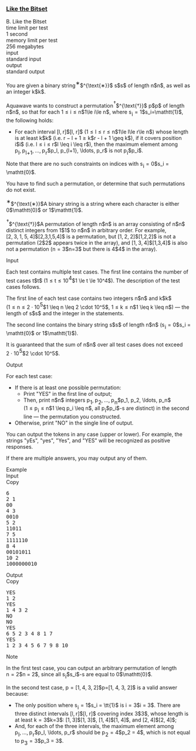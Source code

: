 <h3><a href="https://codeforces.com/contest/2136/problem/B" target="_blank" rel="noopener noreferrer">Like the Bitset</a></h3>

<div class="header"><div class="title">B. Like the Bitset</div><div class="time-limit"><div class="property-title">time limit per test</div>1 second</div><div class="memory-limit"><div class="property-title">memory limit per test</div>256 megabytes</div><div class="input-file input-standard"><div class="property-title">input</div>standard input</div><div class="output-file output-standard"><div class="property-title">output</div>standard output</div></div><div><p>  </p><p>You are given a binary string<span class="MathJax_Preview" style="color: inherit;"><span class="MJXp-math" id="MJXp-Span-1"><span class="MJXp-msubsup" id="MJXp-Span-2"><span class="MJXp-mi" id="MJXp-Span-3" style="margin-right: 0.05em;"></span><span class="MJXp-mrow MJXp-script" id="MJXp-Span-4" style="vertical-align: 0.5em;"><span class="MJXp-mtext" id="MJXp-Span-5">∗</span></span></span></span></span><span class="MathJax MathJax_Processing" id="MathJax-Element-1-Frame" tabindex="0"></span>$^{\text{∗}}$ <span class="MathJax_Preview" style="color: inherit;"><span class="MJXp-math" id="MJXp-Span-6"><span class="MJXp-mi MJXp-italic" id="MJXp-Span-7">s</span></span></span><span class="MathJax MathJax_Processing" id="MathJax-Element-2-Frame" tabindex="0"></span>$s$ of length <span class="MathJax_Preview" style="color: inherit;"><span class="MJXp-math" id="MJXp-Span-8"><span class="MJXp-mi MJXp-italic" id="MJXp-Span-9">n</span></span></span><span class="MathJax MathJax_Processing" id="MathJax-Element-3-Frame" tabindex="0"></span>$n$, as well as an integer <span class="MathJax_Preview" style="color: inherit;"><span class="MJXp-math" id="MJXp-Span-10"><span class="MJXp-mi MJXp-italic" id="MJXp-Span-11">k</span></span></span><span class="MathJax MathJax_Processing" id="MathJax-Element-4-Frame" tabindex="0"></span>$k$.</p><p>Aquawave wants to construct a permutation<span class="MathJax_Preview" style="color: inherit;"><span class="MJXp-math" id="MJXp-Span-12"><span class="MJXp-msubsup" id="MJXp-Span-13"><span class="MJXp-mi" id="MJXp-Span-14" style="margin-right: 0.05em;"></span><span class="MJXp-mrow MJXp-script" id="MJXp-Span-15" style="vertical-align: 0.5em;"><span class="MJXp-mtext" id="MJXp-Span-16">†</span></span></span></span></span><span class="MathJax MathJax_Processing" id="MathJax-Element-5-Frame" tabindex="0"></span>$^{\text{†}}$ <span class="MathJax_Preview" style="color: inherit;"><span class="MJXp-math" id="MJXp-Span-17"><span class="MJXp-mi MJXp-italic" id="MJXp-Span-18">p</span></span></span><span class="MathJax MathJax_Processing" id="MathJax-Element-6-Frame" tabindex="0"></span>$p$ of length <span class="MathJax_Preview" style="color: inherit;"><span class="MJXp-math" id="MJXp-Span-19"><span class="MJXp-mi MJXp-italic" id="MJXp-Span-20">n</span></span></span><span class="MathJax MathJax_Processing" id="MathJax-Element-7-Frame" tabindex="0"></span>$n$, so that for each <span class="MathJax_Preview" style="color: inherit;"><span class="MJXp-math" id="MJXp-Span-21"><span class="MJXp-mn" id="MJXp-Span-22">1</span><span class="MJXp-mo" id="MJXp-Span-23" style="margin-left: 0.333em; margin-right: 0.333em;">≤</span><span class="MJXp-mi MJXp-italic" id="MJXp-Span-24">i</span><span class="MJXp-mo" id="MJXp-Span-25" style="margin-left: 0.333em; margin-right: 0.333em;">≤</span><span class="MJXp-mi MJXp-italic" id="MJXp-Span-26">n</span></span></span><span class="MathJax MathJax_Processing" id="MathJax-Element-8-Frame" tabindex="0"></span>$1\le i\le n$, where <span class="MathJax_Preview" style="color: inherit;"><span class="MJXp-math" id="MJXp-Span-27"><span class="MJXp-msubsup" id="MJXp-Span-28"><span class="MJXp-mi MJXp-italic" id="MJXp-Span-29" style="margin-right: 0.05em;">s</span><span class="MJXp-mi MJXp-italic MJXp-script" id="MJXp-Span-30" style="vertical-align: -0.4em;">i</span></span><span class="MJXp-mo" id="MJXp-Span-31" style="margin-left: 0.333em; margin-right: 0.333em;">=</span><span class="MJXp-mrow" id="MJXp-Span-32"><span class="MJXp-mn MJXp-mono" id="MJXp-Span-33">1</span></span></span></span><span class="MathJax MathJax_Processing" id="MathJax-Element-9-Frame" tabindex="0"></span>$s_i=\mathtt{1}$, the following holds:</p><ul> <li> For each interval <span class="MathJax_Preview" style="color: inherit;"><span class="MJXp-math" id="MJXp-Span-34"><span class="MJXp-mo" id="MJXp-Span-35" style="margin-left: 0em; margin-right: 0em;">[</span><span class="MJXp-mi MJXp-italic" id="MJXp-Span-36">l</span><span class="MJXp-mo" id="MJXp-Span-37" style="margin-left: 0em; margin-right: 0.222em;">,</span><span class="MJXp-mi MJXp-italic" id="MJXp-Span-38">r</span><span class="MJXp-mo" id="MJXp-Span-39" style="margin-left: 0em; margin-right: 0em;">]</span></span></span><span class="MathJax MathJax_Processing" id="MathJax-Element-10-Frame" tabindex="0"></span>$[l, r]$ (<span class="MathJax_Preview" style="color: inherit;"><span class="MJXp-math" id="MJXp-Span-40"><span class="MJXp-mn" id="MJXp-Span-41">1</span><span class="MJXp-mo" id="MJXp-Span-42" style="margin-left: 0.333em; margin-right: 0.333em;">≤</span><span class="MJXp-mi MJXp-italic" id="MJXp-Span-43">l</span><span class="MJXp-mo" id="MJXp-Span-44" style="margin-left: 0.333em; margin-right: 0.333em;">≤</span><span class="MJXp-mi MJXp-italic" id="MJXp-Span-45">r</span><span class="MJXp-mo" id="MJXp-Span-46" style="margin-left: 0.333em; margin-right: 0.333em;">≤</span><span class="MJXp-mi MJXp-italic" id="MJXp-Span-47">n</span></span></span><span class="MathJax MathJax_Processing" id="MathJax-Element-11-Frame" tabindex="0"></span>$1\le l\le r\le n$) whose length is at least <span class="MathJax_Preview" style="color: inherit;"><span class="MJXp-math" id="MJXp-Span-48"><span class="MJXp-mi MJXp-italic" id="MJXp-Span-49">k</span></span></span><span class="MathJax MathJax_Processing" id="MathJax-Element-12-Frame" tabindex="0"></span>$k$ (i.e. <span class="MathJax_Preview" style="color: inherit;"><span class="MJXp-math" id="MJXp-Span-50"><span class="MJXp-mi MJXp-italic" id="MJXp-Span-51">r</span><span class="MJXp-mo" id="MJXp-Span-52" style="margin-left: 0.267em; margin-right: 0.267em;">−</span><span class="MJXp-mi MJXp-italic" id="MJXp-Span-53">l</span><span class="MJXp-mo" id="MJXp-Span-54" style="margin-left: 0.267em; margin-right: 0.267em;">+</span><span class="MJXp-mn" id="MJXp-Span-55">1</span><span class="MJXp-mo" id="MJXp-Span-56" style="margin-left: 0.333em; margin-right: 0.333em;">≥</span><span class="MJXp-mi MJXp-italic" id="MJXp-Span-57">k</span></span></span><span class="MathJax MathJax_Processing" id="MathJax-Element-13-Frame" tabindex="0"></span>$r - l + 1 \geq k$), if it covers position <span class="MathJax_Preview" style="color: inherit;"><span class="MJXp-math" id="MJXp-Span-58"><span class="MJXp-mi MJXp-italic" id="MJXp-Span-59">i</span></span></span><span class="MathJax MathJax_Processing" id="MathJax-Element-14-Frame" tabindex="0"></span>$i$ (i.e. <span class="MathJax_Preview" style="color: inherit;"><span class="MJXp-math" id="MJXp-Span-60"><span class="MJXp-mi MJXp-italic" id="MJXp-Span-61">l</span><span class="MJXp-mo" id="MJXp-Span-62" style="margin-left: 0.333em; margin-right: 0.333em;">≤</span><span class="MJXp-mi MJXp-italic" id="MJXp-Span-63">i</span><span class="MJXp-mo" id="MJXp-Span-64" style="margin-left: 0.333em; margin-right: 0.333em;">≤</span><span class="MJXp-mi MJXp-italic" id="MJXp-Span-65">r</span></span></span><span class="MathJax MathJax_Processing" id="MathJax-Element-15-Frame" tabindex="0"></span>$l \leq i \leq r$), then the maximum element among <span class="MathJax_Preview" style="color: inherit;"><span class="MJXp-math" id="MJXp-Span-66"><span class="MJXp-msubsup" id="MJXp-Span-67"><span class="MJXp-mi MJXp-italic" id="MJXp-Span-68" style="margin-right: 0.05em;">p</span><span class="MJXp-mi MJXp-italic MJXp-script" id="MJXp-Span-69" style="vertical-align: -0.4em;">l</span></span><span class="MJXp-mo" id="MJXp-Span-70" style="margin-left: 0em; margin-right: 0.222em;">,</span><span class="MJXp-msubsup" id="MJXp-Span-71"><span class="MJXp-mi MJXp-italic" id="MJXp-Span-72" style="margin-right: 0.05em;">p</span><span class="MJXp-mrow MJXp-script" id="MJXp-Span-73" style="vertical-align: -0.4em;"><span class="MJXp-mi MJXp-italic" id="MJXp-Span-74">l</span><span class="MJXp-mo" id="MJXp-Span-75">+</span><span class="MJXp-mn" id="MJXp-Span-76">1</span></span></span><span class="MJXp-mo" id="MJXp-Span-77" style="margin-left: 0em; margin-right: 0.222em;">,</span><span class="MJXp-mo" id="MJXp-Span-78" style="margin-left: 0em; margin-right: 0em;">…</span><span class="MJXp-mo" id="MJXp-Span-79" style="margin-left: 0em; margin-right: 0.222em;">,</span><span class="MJXp-msubsup" id="MJXp-Span-80"><span class="MJXp-mi MJXp-italic" id="MJXp-Span-81" style="margin-right: 0.05em;">p</span><span class="MJXp-mi MJXp-italic MJXp-script" id="MJXp-Span-82" style="vertical-align: -0.4em;">r</span></span></span></span><span class="MathJax MathJax_Processing" id="MathJax-Element-16-Frame" tabindex="0"></span>$p_l, p_{l+1}, \ldots, p_r$ is <span class="tex-font-style-bf">not</span> <span class="MathJax_Preview" style="color: inherit;"><span class="MJXp-math" id="MJXp-Span-83"><span class="MJXp-msubsup" id="MJXp-Span-84"><span class="MJXp-mi MJXp-italic" id="MJXp-Span-85" style="margin-right: 0.05em;">p</span><span class="MJXp-mi MJXp-italic MJXp-script" id="MJXp-Span-86" style="vertical-align: -0.4em;">i</span></span></span></span><span class="MathJax MathJax_Processing" id="MathJax-Element-17-Frame" tabindex="0"></span>$p_i$. </li></ul><p>Note that there are <span class="tex-font-style-bf">no</span> such constraints on indices with <span class="MathJax_Preview" style="color: inherit;"><span class="MJXp-math" id="MJXp-Span-87"><span class="MJXp-msubsup" id="MJXp-Span-88"><span class="MJXp-mi MJXp-italic" id="MJXp-Span-89" style="margin-right: 0.05em;">s</span><span class="MJXp-mi MJXp-italic MJXp-script" id="MJXp-Span-90" style="vertical-align: -0.4em;">i</span></span><span class="MJXp-mo" id="MJXp-Span-91" style="margin-left: 0.333em; margin-right: 0.333em;">=</span><span class="MJXp-mrow" id="MJXp-Span-92"><span class="MJXp-mn MJXp-mono" id="MJXp-Span-93">0</span></span></span></span><span class="MathJax MathJax_Processing" id="MathJax-Element-18-Frame" tabindex="0"></span>$s_i = \mathtt{0}$.</p><p>You have to find such a permutation, or determine that such permutations do not exist.</p><div class="statement-footnote"><p><span class="MathJax_Preview" style="color: inherit;"><span class="MJXp-math" id="MJXp-Span-94"><span class="MJXp-msubsup" id="MJXp-Span-95"><span class="MJXp-mi" id="MJXp-Span-96" style="margin-right: 0.05em;"></span><span class="MJXp-mrow MJXp-script" id="MJXp-Span-97" style="vertical-align: 0.5em;"><span class="MJXp-mtext" id="MJXp-Span-98">∗</span></span></span></span></span><span class="MathJax MathJax_Processing" id="MathJax-Element-19-Frame" tabindex="0"></span>$^{\text{∗}}$A binary string is a string where each character is either <span class="MathJax_Preview" style="color: inherit;"><span class="MJXp-math" id="MJXp-Span-99"><span class="MJXp-mrow" id="MJXp-Span-100"><span class="MJXp-mn MJXp-mono" id="MJXp-Span-101">0</span></span></span></span><span class="MathJax MathJax_Processing" id="MathJax-Element-20-Frame" tabindex="0"></span>$\mathtt{0}$ or <span class="MathJax_Preview" style="color: inherit;"><span class="MJXp-math" id="MJXp-Span-102"><span class="MJXp-mrow" id="MJXp-Span-103"><span class="MJXp-mn MJXp-mono" id="MJXp-Span-104">1</span></span></span></span><span class="MathJax MathJax_Processing" id="MathJax-Element-21-Frame" tabindex="0"></span>$\mathtt{1}$.</p><p><span class="MathJax_Preview" style="color: inherit;"><span class="MJXp-math" id="MJXp-Span-105"><span class="MJXp-msubsup" id="MJXp-Span-106"><span class="MJXp-mi" id="MJXp-Span-107" style="margin-right: 0.05em;"></span><span class="MJXp-mrow MJXp-script" id="MJXp-Span-108" style="vertical-align: 0.5em;"><span class="MJXp-mtext" id="MJXp-Span-109">†</span></span></span></span></span><span class="MathJax MathJax_Processing" id="MathJax-Element-22-Frame" tabindex="0"></span>$^{\text{†}}$A permutation of length <span class="MathJax_Preview" style="color: inherit;"><span class="MJXp-math" id="MJXp-Span-110"><span class="MJXp-mi MJXp-italic" id="MJXp-Span-111">n</span></span></span><span class="MathJax MathJax_Processing" id="MathJax-Element-23-Frame" tabindex="0"></span>$n$ is an array consisting of <span class="MathJax_Preview" style="color: inherit;"><span class="MJXp-math" id="MJXp-Span-112"><span class="MJXp-mi MJXp-italic" id="MJXp-Span-113">n</span></span></span><span class="MathJax MathJax_Processing" id="MathJax-Element-24-Frame" tabindex="0"></span>$n$ distinct integers from <span class="MathJax_Preview" style="color: inherit;"><span class="MJXp-math" id="MJXp-Span-114"><span class="MJXp-mn" id="MJXp-Span-115">1</span></span></span><span class="MathJax MathJax_Processing" id="MathJax-Element-25-Frame" tabindex="0"></span>$1$ to <span class="MathJax_Preview" style="color: inherit;"><span class="MJXp-math" id="MJXp-Span-116"><span class="MJXp-mi MJXp-italic" id="MJXp-Span-117">n</span></span></span><span class="MathJax MathJax_Processing" id="MathJax-Element-26-Frame" tabindex="0"></span>$n$ in arbitrary order. For example, <span class="MathJax_Preview" style="color: inherit;"><span class="MJXp-math" id="MJXp-Span-118"><span class="MJXp-mo" id="MJXp-Span-119" style="margin-left: 0em; margin-right: 0em;">[</span><span class="MJXp-mn" id="MJXp-Span-120">2</span><span class="MJXp-mo" id="MJXp-Span-121" style="margin-left: 0em; margin-right: 0.222em;">,</span><span class="MJXp-mn" id="MJXp-Span-122">3</span><span class="MJXp-mo" id="MJXp-Span-123" style="margin-left: 0em; margin-right: 0.222em;">,</span><span class="MJXp-mn" id="MJXp-Span-124">1</span><span class="MJXp-mo" id="MJXp-Span-125" style="margin-left: 0em; margin-right: 0.222em;">,</span><span class="MJXp-mn" id="MJXp-Span-126">5</span><span class="MJXp-mo" id="MJXp-Span-127" style="margin-left: 0em; margin-right: 0.222em;">,</span><span class="MJXp-mn" id="MJXp-Span-128">4</span><span class="MJXp-mo" id="MJXp-Span-129" style="margin-left: 0em; margin-right: 0em;">]</span></span></span><span class="MathJax MathJax_Processing" id="MathJax-Element-27-Frame" tabindex="0"></span>$[2,3,1,5,4]$ is a permutation, but <span class="MathJax_Preview" style="color: inherit;"><span class="MJXp-math" id="MJXp-Span-130"><span class="MJXp-mo" id="MJXp-Span-131" style="margin-left: 0em; margin-right: 0em;">[</span><span class="MJXp-mn" id="MJXp-Span-132">1</span><span class="MJXp-mo" id="MJXp-Span-133" style="margin-left: 0em; margin-right: 0.222em;">,</span><span class="MJXp-mn" id="MJXp-Span-134">2</span><span class="MJXp-mo" id="MJXp-Span-135" style="margin-left: 0em; margin-right: 0.222em;">,</span><span class="MJXp-mn" id="MJXp-Span-136">2</span><span class="MJXp-mo" id="MJXp-Span-137" style="margin-left: 0em; margin-right: 0em;">]</span></span></span><span class="MathJax MathJax_Processing" id="MathJax-Element-28-Frame" tabindex="0"></span>$[1,2,2]$ is not a permutation (<span class="MathJax_Preview" style="color: inherit;"><span class="MJXp-math" id="MJXp-Span-138"><span class="MJXp-mn" id="MJXp-Span-139">2</span></span></span><span class="MathJax MathJax_Processing" id="MathJax-Element-29-Frame" tabindex="0"></span>$2$ appears twice in the array), and <span class="MathJax_Preview" style="color: inherit;"><span class="MJXp-math" id="MJXp-Span-140"><span class="MJXp-mo" id="MJXp-Span-141" style="margin-left: 0em; margin-right: 0em;">[</span><span class="MJXp-mn" id="MJXp-Span-142">1</span><span class="MJXp-mo" id="MJXp-Span-143" style="margin-left: 0em; margin-right: 0.222em;">,</span><span class="MJXp-mn" id="MJXp-Span-144">3</span><span class="MJXp-mo" id="MJXp-Span-145" style="margin-left: 0em; margin-right: 0.222em;">,</span><span class="MJXp-mn" id="MJXp-Span-146">4</span><span class="MJXp-mo" id="MJXp-Span-147" style="margin-left: 0em; margin-right: 0em;">]</span></span></span><span class="MathJax MathJax_Processing" id="MathJax-Element-30-Frame" tabindex="0"></span>$[1,3,4]$ is also not a permutation (<span class="MathJax_Preview" style="color: inherit;"><span class="MJXp-math" id="MJXp-Span-148"><span class="MJXp-mi MJXp-italic" id="MJXp-Span-149">n</span><span class="MJXp-mo" id="MJXp-Span-150" style="margin-left: 0.333em; margin-right: 0.333em;">=</span><span class="MJXp-mn" id="MJXp-Span-151">3</span></span></span><span class="MathJax MathJax_Processing" id="MathJax-Element-31-Frame" tabindex="0"></span>$n=3$ but there is <span class="MathJax_Preview" style="color: inherit;"><span class="MJXp-math" id="MJXp-Span-152"><span class="MJXp-mn" id="MJXp-Span-153">4</span></span></span><span class="MathJax MathJax_Processing" id="MathJax-Element-32-Frame" tabindex="0"></span>$4$ in the array). </p></div></div><div class="input-specification"><div class="section-title">Input</div><p>Each test contains multiple test cases. The first line contains the number of test cases <span class="MathJax_Preview" style="color: inherit;"><span class="MJXp-math" id="MJXp-Span-154"><span class="MJXp-mi MJXp-italic" id="MJXp-Span-155">t</span></span></span><span class="MathJax MathJax_Processing" id="MathJax-Element-33-Frame" tabindex="0"></span>$t$ (<span class="MathJax_Preview" style="color: inherit;"><span class="MJXp-math" id="MJXp-Span-156"><span class="MJXp-mn" id="MJXp-Span-157">1</span><span class="MJXp-mo" id="MJXp-Span-158" style="margin-left: 0.333em; margin-right: 0.333em;">≤</span><span class="MJXp-mi MJXp-italic" id="MJXp-Span-159">t</span><span class="MJXp-mo" id="MJXp-Span-160" style="margin-left: 0.333em; margin-right: 0.333em;">≤</span><span class="MJXp-msubsup" id="MJXp-Span-161"><span class="MJXp-mn" id="MJXp-Span-162" style="margin-right: 0.05em;">10</span><span class="MJXp-mn MJXp-script" id="MJXp-Span-163" style="vertical-align: 0.5em;">4</span></span></span></span><span class="MathJax MathJax_Processing" id="MathJax-Element-34-Frame" tabindex="0"></span>$1 \le t \le 10^4$). The description of the test cases follows. </p><p>The first line of each test case contains two integers <span class="MathJax_Preview" style="color: inherit;"><span class="MJXp-math" id="MJXp-Span-164"><span class="MJXp-mi MJXp-italic" id="MJXp-Span-165">n</span></span></span><span class="MathJax MathJax_Processing" id="MathJax-Element-35-Frame" tabindex="0"></span>$n$ and <span class="MathJax_Preview" style="color: inherit;"><span class="MJXp-math" id="MJXp-Span-166"><span class="MJXp-mi MJXp-italic" id="MJXp-Span-167">k</span></span></span><span class="MathJax MathJax_Processing" id="MathJax-Element-36-Frame" tabindex="0"></span>$k$ (<span class="MathJax_Preview" style="color: inherit;"><span class="MJXp-math" id="MJXp-Span-168"><span class="MJXp-mn" id="MJXp-Span-169">1</span><span class="MJXp-mo" id="MJXp-Span-170" style="margin-left: 0.333em; margin-right: 0.333em;">≤</span><span class="MJXp-mi MJXp-italic" id="MJXp-Span-171">n</span><span class="MJXp-mo" id="MJXp-Span-172" style="margin-left: 0.333em; margin-right: 0.333em;">≤</span><span class="MJXp-mn" id="MJXp-Span-173">2</span><span class="MJXp-mo" id="MJXp-Span-174" style="margin-left: 0.267em; margin-right: 0.267em;">⋅</span><span class="MJXp-msubsup" id="MJXp-Span-175"><span class="MJXp-mn" id="MJXp-Span-176" style="margin-right: 0.05em;">10</span><span class="MJXp-mn MJXp-script" id="MJXp-Span-177" style="vertical-align: 0.5em;">5</span></span></span></span><span class="MathJax MathJax_Processing" id="MathJax-Element-37-Frame" tabindex="0"></span>$1 \leq n \leq 2 \cdot 10^5$, <span class="MathJax_Preview" style="color: inherit;"><span class="MJXp-math" id="MJXp-Span-178"><span class="MJXp-mn" id="MJXp-Span-179">1</span><span class="MJXp-mo" id="MJXp-Span-180" style="margin-left: 0.333em; margin-right: 0.333em;">≤</span><span class="MJXp-mi MJXp-italic" id="MJXp-Span-181">k</span><span class="MJXp-mo" id="MJXp-Span-182" style="margin-left: 0.333em; margin-right: 0.333em;">≤</span><span class="MJXp-mi MJXp-italic" id="MJXp-Span-183">n</span></span></span><span class="MathJax MathJax_Processing" id="MathJax-Element-38-Frame" tabindex="0"></span>$1 \leq k \leq n$) — the length of <span class="MathJax_Preview" style="color: inherit;"><span class="MJXp-math" id="MJXp-Span-184"><span class="MJXp-mi MJXp-italic" id="MJXp-Span-185">s</span></span></span><span class="MathJax MathJax_Processing" id="MathJax-Element-39-Frame" tabindex="0"></span>$s$ and the integer in the statements.</p><p>The second line contains the binary string <span class="MathJax_Preview" style="color: inherit;"><span class="MJXp-math" id="MJXp-Span-186"><span class="MJXp-mi MJXp-italic" id="MJXp-Span-187">s</span></span></span><span class="MathJax MathJax_Processing" id="MathJax-Element-40-Frame" tabindex="0"></span>$s$ of length <span class="MathJax_Preview" style="color: inherit;"><span class="MJXp-math" id="MJXp-Span-188"><span class="MJXp-mi MJXp-italic" id="MJXp-Span-189">n</span></span></span><span class="MathJax MathJax_Processing" id="MathJax-Element-41-Frame" tabindex="0"></span>$n$ (<span class="MathJax_Preview" style="color: inherit;"><span class="MJXp-math" id="MJXp-Span-190"><span class="MJXp-msubsup" id="MJXp-Span-191"><span class="MJXp-mi MJXp-italic" id="MJXp-Span-192" style="margin-right: 0.05em;">s</span><span class="MJXp-mi MJXp-italic MJXp-script" id="MJXp-Span-193" style="vertical-align: -0.4em;">i</span></span><span class="MJXp-mo" id="MJXp-Span-194" style="margin-left: 0.333em; margin-right: 0.333em;">=</span><span class="MJXp-mrow" id="MJXp-Span-195"><span class="MJXp-mn MJXp-mono" id="MJXp-Span-196">0</span></span></span></span><span class="MathJax MathJax_Processing" id="MathJax-Element-42-Frame" tabindex="0"></span>$s_i = \mathtt{0}$ or <span class="MathJax_Preview" style="color: inherit;"><span class="MJXp-math" id="MJXp-Span-197"><span class="MJXp-mrow" id="MJXp-Span-198"><span class="MJXp-mn MJXp-mono" id="MJXp-Span-199">1</span></span></span></span><span class="MathJax MathJax_Processing" id="MathJax-Element-43-Frame" tabindex="0"></span>$\mathtt{1}$).</p><p>It is guaranteed that the sum of <span class="MathJax_Preview" style="color: inherit;"><span class="MJXp-math" id="MJXp-Span-200"><span class="MJXp-mi MJXp-italic" id="MJXp-Span-201">n</span></span></span><span class="MathJax MathJax_Processing" id="MathJax-Element-44-Frame" tabindex="0"></span>$n$ over all test cases does not exceed <span class="MathJax_Preview" style="color: inherit;"><span class="MJXp-math" id="MJXp-Span-202"><span class="MJXp-mn" id="MJXp-Span-203">2</span><span class="MJXp-mo" id="MJXp-Span-204" style="margin-left: 0.267em; margin-right: 0.267em;">⋅</span><span class="MJXp-msubsup" id="MJXp-Span-205"><span class="MJXp-mn" id="MJXp-Span-206" style="margin-right: 0.05em;">10</span><span class="MJXp-mn MJXp-script" id="MJXp-Span-207" style="vertical-align: 0.5em;">5</span></span></span></span><span class="MathJax MathJax_Processing" id="MathJax-Element-45-Frame" tabindex="0"></span>$2 \cdot 10^5$. </p></div><div class="output-specification"><div class="section-title">Output</div><p>For each test case:</p><ul> <li> If there is at least one possible permutation: <ul> <li> Print "<span class="tex-font-style-tt">YES</span>" in the first line of output; </li><li> Then, print <span class="MathJax_Preview" style="color: inherit;"><span class="MJXp-math" id="MJXp-Span-208"><span class="MJXp-mi MJXp-italic" id="MJXp-Span-209">n</span></span></span><span class="MathJax MathJax_Processing" id="MathJax-Element-46-Frame" tabindex="0"></span>$n$ integers <span class="MathJax_Preview" style="color: inherit;"><span class="MJXp-math" id="MJXp-Span-210"><span class="MJXp-msubsup" id="MJXp-Span-211"><span class="MJXp-mi MJXp-italic" id="MJXp-Span-212" style="margin-right: 0.05em;">p</span><span class="MJXp-mn MJXp-script" id="MJXp-Span-213" style="vertical-align: -0.4em;">1</span></span><span class="MJXp-mo" id="MJXp-Span-214" style="margin-left: 0em; margin-right: 0.222em;">,</span><span class="MJXp-msubsup" id="MJXp-Span-215"><span class="MJXp-mi MJXp-italic" id="MJXp-Span-216" style="margin-right: 0.05em;">p</span><span class="MJXp-mn MJXp-script" id="MJXp-Span-217" style="vertical-align: -0.4em;">2</span></span><span class="MJXp-mo" id="MJXp-Span-218" style="margin-left: 0em; margin-right: 0.222em;">,</span><span class="MJXp-mo" id="MJXp-Span-219" style="margin-left: 0em; margin-right: 0em;">…</span><span class="MJXp-mo" id="MJXp-Span-220" style="margin-left: 0em; margin-right: 0.222em;">,</span><span class="MJXp-msubsup" id="MJXp-Span-221"><span class="MJXp-mi MJXp-italic" id="MJXp-Span-222" style="margin-right: 0.05em;">p</span><span class="MJXp-mi MJXp-italic MJXp-script" id="MJXp-Span-223" style="vertical-align: -0.4em;">n</span></span></span></span><span class="MathJax MathJax_Processing" id="MathJax-Element-47-Frame" tabindex="0"></span>$p_1, p_2, \ldots, p_n$ (<span class="MathJax_Preview" style="color: inherit;"><span class="MJXp-math" id="MJXp-Span-224"><span class="MJXp-mn" id="MJXp-Span-225">1</span><span class="MJXp-mo" id="MJXp-Span-226" style="margin-left: 0.333em; margin-right: 0.333em;">≤</span><span class="MJXp-msubsup" id="MJXp-Span-227"><span class="MJXp-mi MJXp-italic" id="MJXp-Span-228" style="margin-right: 0.05em;">p</span><span class="MJXp-mi MJXp-italic MJXp-script" id="MJXp-Span-229" style="vertical-align: -0.4em;">i</span></span><span class="MJXp-mo" id="MJXp-Span-230" style="margin-left: 0.333em; margin-right: 0.333em;">≤</span><span class="MJXp-mi MJXp-italic" id="MJXp-Span-231">n</span></span></span><span class="MathJax MathJax_Processing" id="MathJax-Element-48-Frame" tabindex="0"></span>$1 \leq p_i \leq n$, all <span class="MathJax_Preview" style="color: inherit;"><span class="MJXp-math" id="MJXp-Span-232"><span class="MJXp-msubsup" id="MJXp-Span-233"><span class="MJXp-mi MJXp-italic" id="MJXp-Span-234" style="margin-right: 0.05em;">p</span><span class="MJXp-mi MJXp-italic MJXp-script" id="MJXp-Span-235" style="vertical-align: -0.4em;">i</span></span></span></span><span class="MathJax MathJax_Processing" id="MathJax-Element-49-Frame" tabindex="0"></span>$p_i$-s are distinct) in the second line — the permutation you constructed. </li></ul> </li><li> Otherwise, print "<span class="tex-font-style-tt">NO</span>" in the single line of output. </li></ul><p>You can output the tokens in any case (upper or lower). For example, the strings "<span class="tex-font-style-tt">yEs</span>", "<span class="tex-font-style-tt">yes</span>", "<span class="tex-font-style-tt">Yes</span>", and "<span class="tex-font-style-tt">YES</span>" will be recognized as positive responses.</p><p>If there are multiple answers, you may output any of them.</p></div><div class="sample-tests"><div class="section-title">Example</div><div class="sample-test"><div class="input"><div class="title">Input<div title="Copy" data-clipboard-target="#id006290589554856764" id="id009539164865302939" class="input-output-copier">Copy</div></div><pre id="id006290589554856764"><div class="test-example-line test-example-line-even test-example-line-0">6</div><div class="test-example-line test-example-line-odd test-example-line-1">2 1</div><div class="test-example-line test-example-line-odd test-example-line-1">00</div><div class="test-example-line test-example-line-even test-example-line-2">4 3</div><div class="test-example-line test-example-line-even test-example-line-2">0010</div><div class="test-example-line test-example-line-odd test-example-line-3">5 2</div><div class="test-example-line test-example-line-odd test-example-line-3">11011</div><div class="test-example-line test-example-line-even test-example-line-4">7 5</div><div class="test-example-line test-example-line-even test-example-line-4">1111110</div><div class="test-example-line test-example-line-odd test-example-line-5">8 4</div><div class="test-example-line test-example-line-odd test-example-line-5">00101011</div><div class="test-example-line test-example-line-even test-example-line-6">10 2</div><div class="test-example-line test-example-line-even test-example-line-6">1000000010</div></pre></div><div class="output"><div class="title">Output<div title="Copy" data-clipboard-target="#id0018171411554275607" id="id004682911249520746" class="input-output-copier">Copy</div></div><pre id="id0018171411554275607">YES
1 2
YES
1 4 3 2
NO
NO
YES
6 5 2 3 4 8 1 7
YES
1 2 3 4 5 6 7 9 8 10</pre></div></div></div><div class="note"><div class="section-title">Note</div><p>In the first test case, you can output an arbitrary permutation of length <span class="MathJax_Preview" style="color: inherit;"><span class="MJXp-math" id="MJXp-Span-236"><span class="MJXp-mi MJXp-italic" id="MJXp-Span-237">n</span><span class="MJXp-mo" id="MJXp-Span-238" style="margin-left: 0.333em; margin-right: 0.333em;">=</span><span class="MJXp-mn" id="MJXp-Span-239">2</span></span></span><span class="MathJax MathJax_Processing" id="MathJax-Element-50-Frame" tabindex="0"></span>$n = 2$, since all <span class="MathJax_Preview" style="color: inherit;"><span class="MJXp-math" id="MJXp-Span-240"><span class="MJXp-msubsup" id="MJXp-Span-241"><span class="MJXp-mi MJXp-italic" id="MJXp-Span-242" style="margin-right: 0.05em;">s</span><span class="MJXp-mi MJXp-italic MJXp-script" id="MJXp-Span-243" style="vertical-align: -0.4em;">i</span></span></span></span><span class="MathJax MathJax_Processing" id="MathJax-Element-51-Frame" tabindex="0"></span>$s_i$-s are equal to <span class="MathJax_Preview" style="color: inherit;"><span class="MJXp-math" id="MJXp-Span-244"><span class="MJXp-mrow" id="MJXp-Span-245"><span class="MJXp-mn MJXp-mono" id="MJXp-Span-246">0</span></span></span></span><span class="MathJax MathJax_Processing" id="MathJax-Element-52-Frame" tabindex="0"></span>$\mathtt{0}$.</p><p>In the second test case, <span class="MathJax_Preview" style="color: inherit;"><span class="MJXp-math" id="MJXp-Span-247"><span class="MJXp-mi MJXp-italic" id="MJXp-Span-248">p</span><span class="MJXp-mo" id="MJXp-Span-249" style="margin-left: 0.333em; margin-right: 0.333em;">=</span><span class="MJXp-mo" id="MJXp-Span-250" style="margin-left: 0em; margin-right: 0em;">[</span><span class="MJXp-mn" id="MJXp-Span-251">1</span><span class="MJXp-mo" id="MJXp-Span-252" style="margin-left: 0em; margin-right: 0.222em;">,</span><span class="MJXp-mn" id="MJXp-Span-253">4</span><span class="MJXp-mo" id="MJXp-Span-254" style="margin-left: 0em; margin-right: 0.222em;">,</span><span class="MJXp-mn" id="MJXp-Span-255">3</span><span class="MJXp-mo" id="MJXp-Span-256" style="margin-left: 0em; margin-right: 0.222em;">,</span><span class="MJXp-mn" id="MJXp-Span-257">2</span><span class="MJXp-mo" id="MJXp-Span-258" style="margin-left: 0em; margin-right: 0em;">]</span></span></span><span class="MathJax MathJax_Processing" id="MathJax-Element-53-Frame" tabindex="0"></span>$p=[1, 4, 3, 2]$ is a valid answer because:</p><ul> <li> The only position where <span class="MathJax_Preview" style="color: inherit;"><span class="MJXp-math" id="MJXp-Span-259"><span class="MJXp-msubsup" id="MJXp-Span-260"><span class="MJXp-mi MJXp-italic" id="MJXp-Span-261" style="margin-right: 0.05em;">s</span><span class="MJXp-mi MJXp-italic MJXp-script" id="MJXp-Span-262" style="vertical-align: -0.4em;">i</span></span><span class="MJXp-mo" id="MJXp-Span-263" style="margin-left: 0.333em; margin-right: 0.333em;">=</span><span class="MJXp-mrow" id="MJXp-Span-264"><span class="MJXp-mn MJXp-mono" id="MJXp-Span-265">1</span></span></span></span><span class="MathJax MathJax_Processing" id="MathJax-Element-54-Frame" tabindex="0"></span>$s_i = \tt{1}$ is <span class="MathJax_Preview" style="color: inherit;"><span class="MJXp-math" id="MJXp-Span-266"><span class="MJXp-mi MJXp-italic" id="MJXp-Span-267">i</span><span class="MJXp-mo" id="MJXp-Span-268" style="margin-left: 0.333em; margin-right: 0.333em;">=</span><span class="MJXp-mn" id="MJXp-Span-269">3</span></span></span><span class="MathJax MathJax_Processing" id="MathJax-Element-55-Frame" tabindex="0"></span>$i = 3$. There are three distinct intervals <span class="MathJax_Preview" style="color: inherit;"><span class="MJXp-math" id="MJXp-Span-270"><span class="MJXp-mo" id="MJXp-Span-271" style="margin-left: 0em; margin-right: 0em;">[</span><span class="MJXp-mi MJXp-italic" id="MJXp-Span-272">l</span><span class="MJXp-mo" id="MJXp-Span-273" style="margin-left: 0em; margin-right: 0.222em;">,</span><span class="MJXp-mi MJXp-italic" id="MJXp-Span-274">r</span><span class="MJXp-mo" id="MJXp-Span-275" style="margin-left: 0em; margin-right: 0em;">]</span></span></span><span class="MathJax MathJax_Processing" id="MathJax-Element-56-Frame" tabindex="0"></span>$[l, r]$ covering index <span class="MathJax_Preview" style="color: inherit;"><span class="MJXp-math" id="MJXp-Span-276"><span class="MJXp-mn" id="MJXp-Span-277">3</span></span></span><span class="MathJax MathJax_Processing" id="MathJax-Element-57-Frame" tabindex="0"></span>$3$, whose length is at least <span class="MathJax_Preview" style="color: inherit;"><span class="MJXp-math" id="MJXp-Span-278"><span class="MJXp-mi MJXp-italic" id="MJXp-Span-279">k</span><span class="MJXp-mo" id="MJXp-Span-280" style="margin-left: 0.333em; margin-right: 0.333em;">=</span><span class="MJXp-mn" id="MJXp-Span-281">3</span></span></span><span class="MathJax MathJax_Processing" id="MathJax-Element-58-Frame" tabindex="0"></span>$k=3$: <span class="MathJax_Preview" style="color: inherit;"><span class="MJXp-math" id="MJXp-Span-282"><span class="MJXp-mo" id="MJXp-Span-283" style="margin-left: 0em; margin-right: 0em;">[</span><span class="MJXp-mn" id="MJXp-Span-284">1</span><span class="MJXp-mo" id="MJXp-Span-285" style="margin-left: 0em; margin-right: 0.222em;">,</span><span class="MJXp-mn" id="MJXp-Span-286">3</span><span class="MJXp-mo" id="MJXp-Span-287" style="margin-left: 0em; margin-right: 0em;">]</span></span></span><span class="MathJax MathJax_Processing" id="MathJax-Element-59-Frame" tabindex="0"></span>$[1, 3]$, <span class="MathJax_Preview" style="color: inherit;"><span class="MJXp-math" id="MJXp-Span-288"><span class="MJXp-mo" id="MJXp-Span-289" style="margin-left: 0em; margin-right: 0em;">[</span><span class="MJXp-mn" id="MJXp-Span-290">1</span><span class="MJXp-mo" id="MJXp-Span-291" style="margin-left: 0em; margin-right: 0.222em;">,</span><span class="MJXp-mn" id="MJXp-Span-292">4</span><span class="MJXp-mo" id="MJXp-Span-293" style="margin-left: 0em; margin-right: 0em;">]</span></span></span><span class="MathJax MathJax_Processing" id="MathJax-Element-60-Frame" tabindex="0"></span>$[1, 4]$, and <span class="MathJax_Preview" style="color: inherit;"><span class="MJXp-math" id="MJXp-Span-294"><span class="MJXp-mo" id="MJXp-Span-295" style="margin-left: 0em; margin-right: 0em;">[</span><span class="MJXp-mn" id="MJXp-Span-296">2</span><span class="MJXp-mo" id="MJXp-Span-297" style="margin-left: 0em; margin-right: 0.222em;">,</span><span class="MJXp-mn" id="MJXp-Span-298">4</span><span class="MJXp-mo" id="MJXp-Span-299" style="margin-left: 0em; margin-right: 0em;">]</span></span></span><span class="MathJax MathJax_Processing" id="MathJax-Element-61-Frame" tabindex="0"></span>$[2, 4]$; </li><li> And, for each of the three intervals, the maximum element among <span class="MathJax_Preview" style="color: inherit;"><span class="MJXp-math" id="MJXp-Span-300"><span class="MJXp-msubsup" id="MJXp-Span-301"><span class="MJXp-mi MJXp-italic" id="MJXp-Span-302" style="margin-right: 0.05em;">p</span><span class="MJXp-mi MJXp-italic MJXp-script" id="MJXp-Span-303" style="vertical-align: -0.4em;">l</span></span><span class="MJXp-mo" id="MJXp-Span-304" style="margin-left: 0em; margin-right: 0.222em;">,</span><span class="MJXp-mo" id="MJXp-Span-305" style="margin-left: 0em; margin-right: 0em;">…</span><span class="MJXp-mo" id="MJXp-Span-306" style="margin-left: 0em; margin-right: 0.222em;">,</span><span class="MJXp-msubsup" id="MJXp-Span-307"><span class="MJXp-mi MJXp-italic" id="MJXp-Span-308" style="margin-right: 0.05em;">p</span><span class="MJXp-mi MJXp-italic MJXp-script" id="MJXp-Span-309" style="vertical-align: -0.4em;">r</span></span></span></span><span class="MathJax MathJax_Processing" id="MathJax-Element-62-Frame" tabindex="0"></span>$p_l, \ldots, p_r$ should be <span class="MathJax_Preview" style="color: inherit;"><span class="MJXp-math" id="MJXp-Span-310"><span class="MJXp-msubsup" id="MJXp-Span-311"><span class="MJXp-mi MJXp-italic" id="MJXp-Span-312" style="margin-right: 0.05em;">p</span><span class="MJXp-mn MJXp-script" id="MJXp-Span-313" style="vertical-align: -0.4em;">2</span></span><span class="MJXp-mo" id="MJXp-Span-314" style="margin-left: 0.333em; margin-right: 0.333em;">=</span><span class="MJXp-mn" id="MJXp-Span-315">4</span></span></span><span class="MathJax MathJax_Processing" id="MathJax-Element-63-Frame" tabindex="0"></span>$p_2 = 4$, which is not equal to <span class="MathJax_Preview" style="color: inherit;"><span class="MJXp-math" id="MJXp-Span-316"><span class="MJXp-msubsup" id="MJXp-Span-317"><span class="MJXp-mi MJXp-italic" id="MJXp-Span-318" style="margin-right: 0.05em;">p</span><span class="MJXp-mn MJXp-script" id="MJXp-Span-319" style="vertical-align: -0.4em;">3</span></span><span class="MJXp-mo" id="MJXp-Span-320" style="margin-left: 0.333em; margin-right: 0.333em;">=</span><span class="MJXp-mn" id="MJXp-Span-321">3</span></span></span><span class="MathJax MathJax_Processing" id="MathJax-Element-64-Frame" tabindex="0"></span>$p_3 = 3$. </li></ul></div>